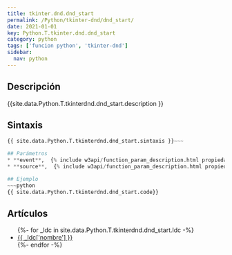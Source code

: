 ```yaml
---
title: tkinter.dnd.dnd_start
permalink: /Python/tkinter-dnd/dnd_start/
date: 2021-01-01
key: Python.T.tkinter.dnd.dnd_start
category: python
tags: ['funcion python', 'tkinter-dnd']
sidebar: 
  nav: python
---
```


## Descripción
{{site.data.Python.T.tkinterdnd.dnd_start.description }}

## Sintaxis
~~~python
{{ site.data.Python.T.tkinterdnd.dnd_start.sintaxis }}~~~

## Parámetros
* **event**,  {% include w3api/function_param_description.html propiedad=site.data.Python.T.tkinter.dnd.dnd_start valor="event" %}
* **source**,  {% include w3api/function_param_description.html propiedad=site.data.Python.T.tkinter.dnd.dnd_start valor="source" %}

## Ejemplo
~~~python
{{ site.data.Python.T.tkinterdnd.dnd_start.code}}
~~~

## Artículos
<ul>
{%- for _ldc in site.data.Python.T.tkinterdnd.dnd_start.ldc -%}
   <li>
       <a href="{{_ldc['url'] }}">{{ _ldc['nombre'] }}</a>
   </li>
{%- endfor -%}
</ul>
